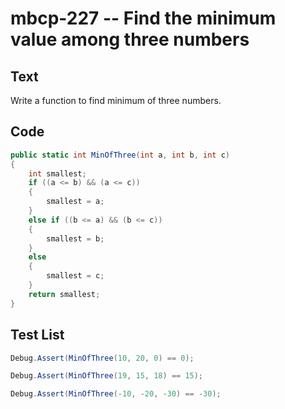 # mbcp-227 -- Find the minimum value among three numbers

## Text

Write a function to find minimum of three numbers.

## Code

```csharp
public static int MinOfThree(int a, int b, int c) 
{
    int smallest;
    if ((a <= b) && (a <= c)) 
    {
        smallest = a; 
    } 
    else if ((b <= a) && (b <= c)) 
    {
        smallest = b; 
    } 
    else 
    {
        smallest = c; 
    }
    return smallest; 
}
```

## Test List

```csharp
Debug.Assert(MinOfThree(10, 20, 0) == 0);
```

```csharp
Debug.Assert(MinOfThree(19, 15, 18) == 15);
```

```csharp
Debug.Assert(MinOfThree(-10, -20, -30) == -30);
```

